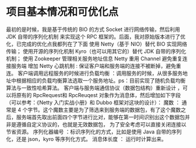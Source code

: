 # 项目基本情况和可优化点
最初的是时候，我是基于传统的 BIO 的方式 Socket 进行网络传输，然后利用 JDK 自带的序列化机制 来实现这个 RPC 框架的。后面，我对原始版本进行了优化，已完成的优化点我都列在了下面
 使用 Netty（基于 NIO）替代 BIO 实现网络传输；
 使用开源的序列化机制 Kyro（也可以用其它的）替代 JDK 自带的序列化机制；
 使用 Zookeeper 管理相关服务地址信息
 Netty 重用 Channel 避免重复连接服务端
 增加 Netty 心跳机制 : 保证客户端和服务端的连接不被断掉，避免重连。
 客户端调用远程服务的时候进行负载均衡 ：调用服务的时候，从很多服务地址中根据相应的负载均衡算法选取一个服务地址。ps：目前实现了随机负载均衡算法与一致性哈希算法。
 客户端与服务端通信协议（数据包结构）重新设计 ，可以将原有的 RpcRequest和 RpcReuqest 对象作为消息体，然后增加如下字段（可以参考：《Netty 入门实战小册》和 Dubbo 框架对这块的设计）：
  魔数 ： 通常是 4 个字节。这个魔数主要是为了筛选来到服务端的数据包，有了这个魔数之后，服务端首先取出前面四个字节进行比对，能够在第一时间识别出这个数据包并非是遵循自定义协议的，也就是无效数据包，   为了安全考虑可以直接关闭连接以节省资源。
  序列化器编号 ：标识序列化的方式，比如是使用 Java 自带的序列化，还是 json，kyro 等序列化方式。
  消息体长度 ： 运行时计算出来。
